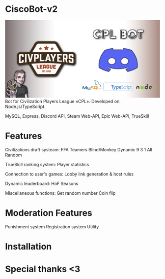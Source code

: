 # CiscoBot-v2

![Github-Banner](images/CPL_Bot_Github_banner.png)
Bot for Civilization Players League «CPL». Developed on Node.js/TypeScript.  


MySQL, Express, Discord API, Steam Web-API, Epic Web-APi, TrueSkill 

# Features
Civilizations draft systeam:
FFA
Teamers
Blind/Monkey
Dynamic 9 3 1
All Random

TrueSkill ranking system:
Player statistics 

Connection to user's games:
Lobby link generation & host rules

Dynamic leaderboard:
HoF
Seasons 

Miscellaneous functions:
Get random number
Coin flip

# Moderation Features
Punishment system
Registration system
Utility

# Installation

# Special thanks <3